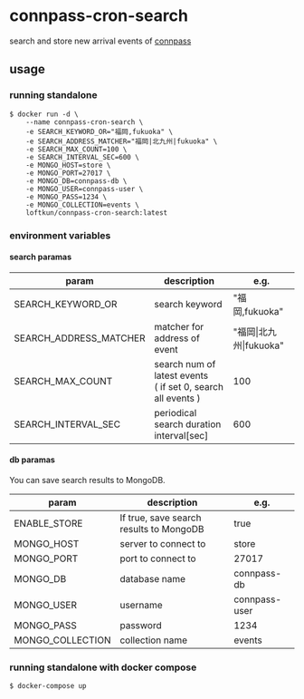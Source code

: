 # connpass-cron-search

search and store new arrival events of [connpass](https://connpass.com/)

## usage

### running standalone

``` shell
$ docker run -d \
    --name connpass-cron-search \
    -e SEARCH_KEYWORD_OR="福岡,fukuoka" \
    -e SEARCH_ADDRESS_MATCHER="福岡|北九州|fukuoka" \
    -e SEARCH_MAX_COUNT=100 \
    -e SEARCH_INTERVAL_SEC=600 \
    -e MONGO_HOST=store \
    -e MONGO_PORT=27017 \
    -e MONGO_DB=connpass-db \
    -e MONGO_USER=connpass-user \
    -e MONGO_PASS=1234 \
    -e MONGO_COLLECTION=events \
    loftkun/connpass-cron-search:latest
```

### environment variables

#### search paramas

| param | description | e.g. |
| --- | --- | --- |
| SEARCH_KEYWORD_OR | search keyword | "福岡,fukuoka" | 
| SEARCH_ADDRESS_MATCHER | matcher for address of event | "福岡&#124;北九州&#124;fukuoka" | 
| SEARCH_MAX_COUNT | search num of latest events<br>( if set 0, search all events ) | 100 |
| SEARCH_INTERVAL_SEC | periodical search duration interval[sec] | 600 |

#### db paramas

You can save search results to MongoDB.

| param | description | e.g. |
| --- | --- | --- |
| ENABLE_STORE | If true, save search results to MongoDB | true |
| MONGO_HOST | server to connect to | store | 
| MONGO_PORT | port to connect to | 27017 | 
| MONGO_DB | database name | connpass-db |
| MONGO_USER | username | connpass-user |
| MONGO_PASS | password | 1234 | 
| MONGO_COLLECTION | collection name | events | 

### running standalone with docker compose

``` shell
$ docker-compose up
```
